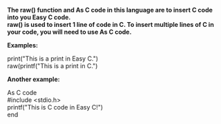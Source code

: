**The raw() function and As C code in this language are to insert C code into you Easy C code.**\
**raw() is used to insert 1 line of code in C. To insert multiple lines of C in your code, you will need to use As C code.**

**Examples:**

print("This is a print in Easy C.")\
raw(printf("This is a print in C.")

**Another example:**

As C code\
#include <stdio.h>\
printf("This is C code in Easy C!")\
end
